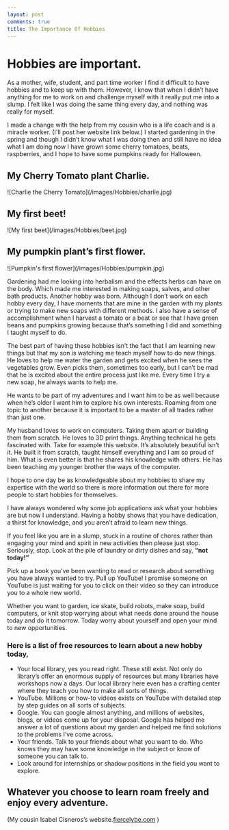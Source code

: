 ```yaml
---
layout: post
comments: true
title: The Importance Of Hobbies
---
```


<h1>Hobbies are important.</h1>

 <p>As a mother, wife, student, and part time worker I find it difficult to have hobbies and to keep up with them. However, I know that when I didn’t have anything for me to work on and challenge myself with it really put me into a slump. I felt like I was doing the same thing every day, and nothing was really for myself. </p>

<p>I made a change with the help from my cousin who is a life coach and is a miracle worker. (I'll post her website link below.) I started gardening in the spring and though I didn’t know what I was doing then and still have no idea what I am doing now I have grown some cherry tomatoes, beats, raspberries, and I hope to have some pumpkins ready for Halloween.</p>

<h2>My Cherry Tomato plant Charlie.</h2>
![Charlie the Cherry Tomato](/images/Hobbies/charlie.jpg) 


<h2>My first beet!</h2>
![My first beet](/images/Hobbies/beet.jpg)

<h2>My pumpkin plant’s first flower.</h2>
![Pumpkin's first flower](/images/Hobbies/pumpkin.jpg)

<p>Gardening had me looking into herbalism and the effects herbs can have on the body. Which made me interested in making soaps, salves, and other bath products. Another hobby was born. Although I don’t work on each hobby every day, I have moments that are mine in the garden with my plants or trying to make new soaps with different methods. I also have a sense of accomplishment when I harvest a tomato or a beat or see that I have green beans and pumpkins growing because that’s something I did and something I taught myself to do.</p> 

<p>The best part of having these hobbies isn’t the fact that I am learning new things but that my son is watching me teach myself how to do new things. He loves to help me water the garden and gets excited when he sees the vegetables grow. Even picks them, sometimes too early, but I can’t be mad that he is excited about the entire process just like me. Every time I try a new soap, he always wants to help me.</p>

<p>He wants to be part of my adventures and I want him to be as well because when he’s older I want him to explore his own interests. Roaming from one topic to another because it is important to be a master of all trades rather than just one.</p>

<p>My husband loves to work on computers. Taking them apart or building them from scratch. He loves to 3D print things. Anything technical he gets fascinated with. Take for example this website. It’s absolutely beautiful isn’t it. He built it from scratch, taught himself everything and I am so proud of him. What is even better is that he shares his knowledge with others. He has been teaching my younger brother the ways of the computer.</p>

<p>I hope to one day be as knowledgeable about my hobbies to share my expertise with the world so there is more information out there for more people to start hobbies for themselves.</p> 

<p>I have always wondered why some job applications ask what your hobbies are but now I understand. Having a hobby shows that you have dedication, a thirst for knowledge, and you aren’t afraid to learn new things.</p>
<p>If you feel like you are in a slump, stuck in a routine of chores rather than engaging your mind and spirit in new activities then please just stop. Seriously, stop. Look at the pile of laundry or dirty dishes and say, <strong>“not today!”</strong></p>

<p>Pick up a book you’ve been wanting to read or research about something you have always wanted to try. Pull up YouTube! I promise someone on YouTube is just waiting for you to click on their video so they can introduce you to a whole new world.</p>

<p>Whether you want to garden, ice skate, build robots, make soap, build computers, or knit stop worrying about what needs done around the house today and do it tomorrow. Today worry about yourself and open your mind to new opportunities.</p> 

<h3>Here is a list of free resources to learn about a new hobby today,</h3>

* Your local library, yes you read right. These still exist. Not only do library’s offer an enormous supply of resources but many libraries have workshops now a days. Our local library here even has a crafting center where they teach you how to make all sorts of things. 
* YouTube. Millions or how-to videos exists on YouTube with detailed step by step guides on all sorts of subjects.
* Google. You can google almost anything, and millions of websites, blogs, or videos come up for your disposal. Google has helped me answer a lot of questions about my garden and helped me find solutions to the problems I’ve come across. 
* Your friends. Talk to your friends about what you want to do. Who knows they may have some knowledge in the subject or know of someone you can talk to. 
* Look around for internships or shadow positions in the field you want to explore. 

<h2>Whatever you choose to learn roam freely and enjoy every adventure.</h2>


(My cousin Isabel Cisneros’s website.<a href="http://www.fiercelybe.com/" target="_blank">fiercelybe.com</a> )

